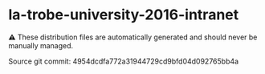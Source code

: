 # la-trobe-university-2016-intranet

:warning: These distribution files are automatically generated and should never be manually managed.

Source git commit: 4954dcdfa772a31944729cd9bfd04d092765bb4a
